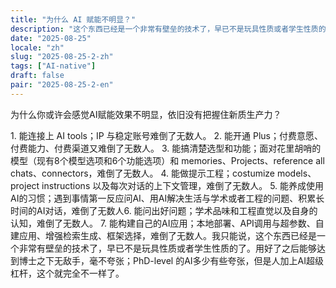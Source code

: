 ```yaml
---
title: "为什么 AI 赋能不明显？"
description: "这个东西已经是一个非常有壁垒的技术了，早已不是玩具性质或者学生性质的了。"
date: "2025-08-25"
locale: "zh"
slug: "2025-08-25-2-zh"
tags: ["AI-native"]
draft: false
pair: "2025-08-25-2-en"
---
```


为什么你或许会感觉AI赋能效果不明显，依旧没有把握住新质生产力？

​1. 能连接上 AI tools；IP 与稳定账号难倒了无数人。
​2. 能开通 Plus；付费意愿、付费能力、付费渠道又难倒了无数人。
​3. 能搞清楚选型和功能；面对花里胡哨的模型（现有8个模型选项和6个功能选项）和 memories、Projects、reference all chats、connectors，难倒了无数人。
​4. 能做提示工程；costumize models、project instructions 以及每次对话的上下文管理，难倒了无数人。
​5. 能养成使用AI的习惯；遇到事情第一反应问AI、用AI解决生活与学术或者工程的问题、积累长时间的AI对话，难倒了无数人
​6. 能问出好问题；学术品味和工程直觉以及自身的认知，难倒了无数人。
​7. 能构建自己的AI应用；本地部署、API调用与超参数、自建应用、增强检索生成、框架选择，难倒了无数人。
​
​我只能说，这个东西已经是一个非常有壁垒的技术了，早已不是玩具性质或者学生性质的了。​用好了之后能够达到博士之下无敌手，毫不夸张；PhD-level 的AI多少有些夸张，但是人加上AI超级杠杆，这个就完全不一样了。

